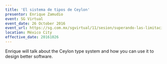 ```yaml
---
title: 'El sistema de tipos de Ceylon'
presentor: Enrique Zamudio
event: SG Virtual
event_date: 26 October 2016
event_url: https://sg.com.mx/sgvirtual/11/sesion/superando-las-limitaciones-java-ceylon#.WBCxUpgrIo8
location: México City
effective_date: 20161026
---
```

Enrique will talk about the Ceylon type system and how you can use it to design better software.
